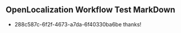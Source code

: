 ## OpenLocalization Workflow Test MarkDown

* 288c587c-6f2f-4673-a7da-6f40330ba6be 
thanks!



<!--HONumber=Jan16_HO2-->
